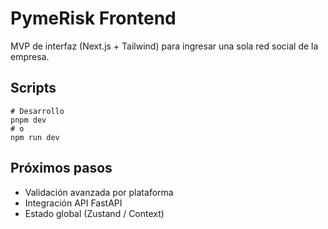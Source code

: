 # PymeRisk Frontend

MVP de interfaz (Next.js + Tailwind) para ingresar una sola red social de la empresa.

## Scripts

```
# Desarrollo
pnpm dev
# o
npm run dev
```

## Próximos pasos
- Validación avanzada por plataforma
- Integración API FastAPI
- Estado global (Zustand / Context)
